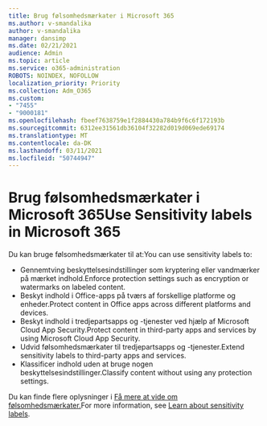 ```yaml
---
title: Brug følsomhedsmærkater i Microsoft 365
ms.author: v-smandalika
author: v-smandalika
manager: dansimp
ms.date: 02/21/2021
audience: Admin
ms.topic: article
ms.service: o365-administration
ROBOTS: NOINDEX, NOFOLLOW
localization_priority: Priority
ms.collection: Adm_O365
ms.custom:
- "7455"
- "9000181"
ms.openlocfilehash: fbeef7638759e1f2884430a784b9f6c6f172193b
ms.sourcegitcommit: 6312ee31561db36104f32282d019d069ede69174
ms.translationtype: MT
ms.contentlocale: da-DK
ms.lasthandoff: 03/11/2021
ms.locfileid: "50744947"
---
```

# <a name="use-sensitivity-labels-in-microsoft-365"></a><span data-ttu-id="6e642-102">Brug følsomhedsmærkater i Microsoft 365</span><span class="sxs-lookup"><span data-stu-id="6e642-102">Use Sensitivity labels in Microsoft 365</span></span>

<span data-ttu-id="6e642-103">Du kan bruge følsomhedsmærkater til at:</span><span class="sxs-lookup"><span data-stu-id="6e642-103">You can use sensitivity labels to:</span></span>
- <span data-ttu-id="6e642-104">Gennemtving beskyttelsesindstillinger som kryptering eller vandmærker på mærket indhold.</span><span class="sxs-lookup"><span data-stu-id="6e642-104">Enforce protection settings such as encryption or watermarks on labeled content.</span></span>
- <span data-ttu-id="6e642-105">Beskyt indhold i Office-apps på tværs af forskellige platforme og enheder.</span><span class="sxs-lookup"><span data-stu-id="6e642-105">Protect content in Office apps across different platforms and devices.</span></span>
- <span data-ttu-id="6e642-106">Beskyt indhold i tredjepartsapps og -tjenester ved hjælp af Microsoft Cloud App Security.</span><span class="sxs-lookup"><span data-stu-id="6e642-106">Protect content in third-party apps and services by using Microsoft Cloud App Security.</span></span>
- <span data-ttu-id="6e642-107">Udvid følsomhedsmærkater til tredjepartsapps og -tjenester.</span><span class="sxs-lookup"><span data-stu-id="6e642-107">Extend sensitivity labels to third-party apps and services.</span></span>
- <span data-ttu-id="6e642-108">Klassificer indhold uden at bruge nogen beskyttelsesindstillinger.</span><span class="sxs-lookup"><span data-stu-id="6e642-108">Classify content without using any protection settings.</span></span>

<span data-ttu-id="6e642-109">Du kan finde flere oplysninger i [Få mere at vide om følsomhedsmærkater.](https://docs.microsoft.com/microsoft-365/compliance/sensitivity-labels)</span><span class="sxs-lookup"><span data-stu-id="6e642-109">For more information, see [Learn about sensitivity labels](https://docs.microsoft.com/microsoft-365/compliance/sensitivity-labels).</span></span>
